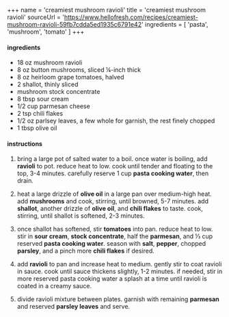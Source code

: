 +++
name = 'creamiest mushroom ravioli'
title = 'creamiest mushroom ravioli'
sourceUrl = 'https://www.hellofresh.com/recipes/creamiest-mushroom-ravioli-59fb7cdda5ed1935c6791e42'
ingredients = [
  'pasta',
  'mushroom',
  'tomato'
]
+++

#### ingredients

- 18 oz mushroom ravioli
- 8 oz button mushrooms, sliced ¼-inch thick
- 8 oz heirloom grape tomatoes, halved
- 2 shallot, thinly sliced
- mushroom stock concentrate
- 8 tbsp sour cream
- 1/2 cup parmesan cheese
- 2 tsp chili flakes
- 1/2 oz parlsey leaves, a few whole for garnish, the rest finely chopped
- 1 tbsp olive oil

#### instructions

1. bring a large pot of salted water to a boil. once water is boiling, add **ravioli** to pot. reduce heat to low. cook until tender and floating to the top, 3-4 minutes. carefully reserve 1 cup **pasta cooking water**, then drain.

2. heat a large drizzle of **olive oil** in a large pan over medium-high heat. add **mushrooms** and cook, stirring, until browned, 5-7 minutes. add **shallot**, another drizzle of **olive oil**, and **chili flakes** to taste. cook, stirring, until shallot is softened, 2-3 minutes.

3. once shallot has softened, stir **tomatoes** into pan. reduce heat to low. stir in **sour cream**, **stock concentrate**, half the **parmesan**, and ⅓ cup reserved **pasta cooking water**. season with **salt**, **pepper**, chopped **parsley**, and a pinch more **chili flakes** if desired.

4. add **ravioli** to pan and increase heat to medium. gently stir to coat ravioli in sauce. cook until sauce thickens slightly, 1-2 minutes. if needed, stir in more reserved pasta cooking water a splash at a time until ravioli is coated in a creamy sauce.

5. divide ravioli mixture between plates. garnish with remaining **parmesan** and reserved **parsley leaves** and serve.